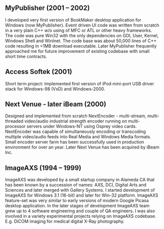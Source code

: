 


MyPublisher (2001 – 2002)
---

I developed very first version of BookMaker desktop application for Windows (now MyPublisher). 
Event driven UI code was written from scratch in a very plain C++ w/o using of MFC or ATL or other heavy frameworks. 
The code was pure Win32 with the only dependencies on GDI, User, Kernel, Windows Shell and WinInet. 
The code base was about 50,000 lines of C++ code resulting in <1MB download executable.
Later MyPublisher frequently approached me for  future improvement of existing codebase with small short time contracts.


Access Softek (2001)
--- 

Short term project: Implemented first version of iPod mini-port USB driver stack for Windows-98 (VxD) and Windows-2000.


Next Venue - later iBeam (2000)
---

Designed and implemented from scratch NextEncoder - multi-stream, multi-threaded video/audio industrial strength encoder running on multi-processor servers under Windows-NT using Osprey video cards. NextEncoder was capable of simultaneously encoding or transcoding multiple video/audio feeds into Real Media and Windows Media formats. Small encoder server farm has been successfully used in production environment for over an year.
Later Next Venue has been acquired by iBeam Inc.



ImageAXS (1994 – 1999)
---

ImageAXS was developed by a small startup company in Alameda CA that has been known by a succession of names: AXS, DCI, Digital Arts and Sciences and later merged with Gallery Systems.
I started development of ImageAXS for Windows 3.1 (16-bit) and later for Win-32 platform. ImageAXS feature-set was very similar to early versions of modern Google Picasa desktop application.
In the later stages of development ImageAXS team grew up to 4 software engineering and couple of QA engineers.
I was also involved in a variety experimental projects relying on ImageAXS codebase. E.g. DiCOM imaging for medical digital X-Ray photography.
